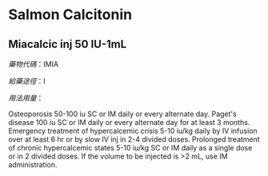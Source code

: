 # Salmon Calcitonin

## Miacalcic inj 50 IU-1mL

*藥物代碼*：IMIA

*給藥途徑*：I

*用法用量*：

Osteoporosis 50-100 iu SC or IM daily or every alternate day. Paget's disease 100 iu SC or IM daily or every alternate day for at least 3 months. Emergency treatment of hypercalcemic crisis 5-10 iu/kg daily by IV infusion over at least 6 hr or by slow IV inj in 2-4 divided doses. Prolonged treatment of chronic hypercalcemic states 5-10 iu/kg SC or IM daily as a single dose or in 2 divided doses. If the volume to be injected is >2 mL, use IM administration.

